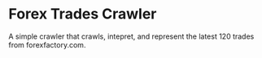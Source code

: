 # Forex Trades Crawler

A simple crawler that crawls, intepret, and represent the latest 120 trades from forexfactory.com.